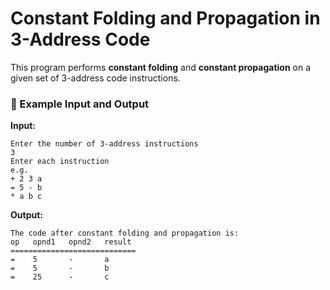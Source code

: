 # Constant Folding and Propagation in 3-Address Code

This program performs **constant folding** and **constant propagation** on a given set of 3-address code instructions.

### 🧮 Example Input and Output

**Input:**
```
Enter the number of 3-address instructions
3
Enter each instruction
e.g.
+ 2 3 a
= 5 - b
* a b c
```

**Output:**
```
The code after constant folding and propagation is:
op   opnd1   opnd2   result
============================
=    5       -       a
=    5       -       b
=    25      -       c
```
